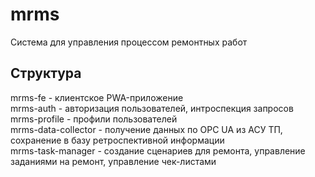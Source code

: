 # mrms
Система для управления процессом ремонтных работ

## Структура
mrms-fe - клиентское PWA-приложение  
mrms-auth - авторизация пользователей, интроспекция запросов  
mrms-profile - профили пользователей  
mrms-data-collector - получение данных по OPC UA из АСУ ТП, сохранение в базу ретроспективной информации  
mrms-task-manager - создание сценариев для ремонта, управление заданиями на ремонт, управление чек-листами  

